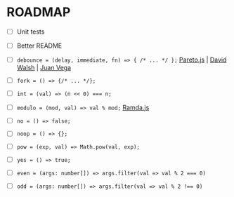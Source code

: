 # ROADMAP

- [ ] Unit tests

- [ ] Better README

- [ ] `debounce = (delay, immediate, fn) => { /* ... */ };` [Pareto.js](https://github.com/concretesolutions/pareto.js/#debounce) | [David Walsh](https://davidwalsh.name/javascript-debounce-function) | [Juan Vega](https://www.freecodecamp.org/news/debounce-explained-how-to-make-your-javascript-wait-for-your-user-to-finish-typing-2/)

- [ ] `fork = () => {/* ... */};`

- [ ] `int = (val) => (n << 0) === n;`

- [ ] `modulo = (mod, val) => val % mod;` [Ramda.js](https://ramdajs.com/docs/#modulo)

- [ ] `no = () => false;`

- [ ] `noop = () => {};`

- [ ] `pow = (exp, val) => Math.pow(val, exp);`

- [ ] `yes = () => true;`

- [ ] `even = (args: number[]) => args.filter(val => val % 2 === 0)`

- [ ] `odd = (args: number[]) => args.filter(val => val % 2 !== 0)`
